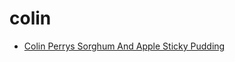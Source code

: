 # colin

 * [Colin Perrys Sorghum And Apple Sticky Pudding](index/c/colin-perrys-sorghum-and-apple-sticky-pudding.json)

